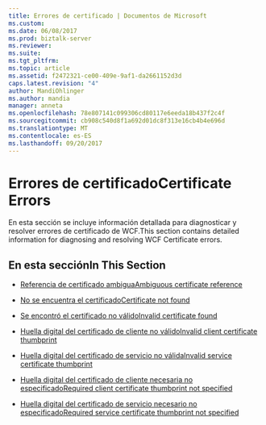 ```yaml
---
title: Errores de certificado | Documentos de Microsoft
ms.custom: 
ms.date: 06/08/2017
ms.prod: biztalk-server
ms.reviewer: 
ms.suite: 
ms.tgt_pltfrm: 
ms.topic: article
ms.assetid: f2472321-ce00-409e-9af1-da2661152d3d
caps.latest.revision: "4"
author: MandiOhlinger
ms.author: mandia
manager: anneta
ms.openlocfilehash: 78e807141c099306cd80117e6eeda18b437f2c4f
ms.sourcegitcommit: cb908c540d8f1a692d01dc8f313e16cb4b4e696d
ms.translationtype: MT
ms.contentlocale: es-ES
ms.lasthandoff: 09/20/2017
---
```

# <a name="certificate-errors"></a><span data-ttu-id="20ca4-102">Errores de certificado</span><span class="sxs-lookup"><span data-stu-id="20ca4-102">Certificate Errors</span></span>
<span data-ttu-id="20ca4-103">En esta sección se incluye información detallada para diagnosticar y resolver errores de certificado de WCF.</span><span class="sxs-lookup"><span data-stu-id="20ca4-103">This section contains detailed information for diagnosing and resolving WCF Certificate errors.</span></span>  
  
## <a name="in-this-section"></a><span data-ttu-id="20ca4-104">En esta sección</span><span class="sxs-lookup"><span data-stu-id="20ca4-104">In This Section</span></span>  
  
-   [<span data-ttu-id="20ca4-105">Referencia de certificado ambigua</span><span class="sxs-lookup"><span data-stu-id="20ca4-105">Ambiguous certificate reference</span></span>](../core/ambiguous-certificate-reference.md)  
  
-   [<span data-ttu-id="20ca4-106">No se encuentra el certificado</span><span class="sxs-lookup"><span data-stu-id="20ca4-106">Certificate not found</span></span>](../core/certificate-not-found.md)  
  
-   [<span data-ttu-id="20ca4-107">Se encontró el certificado no válido</span><span class="sxs-lookup"><span data-stu-id="20ca4-107">Invalid certificate found</span></span>](../core/invalid-certificate-found.md)  
  
-   [<span data-ttu-id="20ca4-108">Huella digital del certificado de cliente no válido</span><span class="sxs-lookup"><span data-stu-id="20ca4-108">Invalid client certificate thumbprint</span></span>](../core/invalid-client-certificate-thumbprint.md)  
  
-   [<span data-ttu-id="20ca4-109">Huella digital del certificado de servicio no válida</span><span class="sxs-lookup"><span data-stu-id="20ca4-109">Invalid service certificate thumbprint</span></span>](../core/invalid-service-certificate-thumbprint.md)  
  
-   [<span data-ttu-id="20ca4-110">Huella digital del certificado de cliente necesaria no especificado</span><span class="sxs-lookup"><span data-stu-id="20ca4-110">Required client certificate thumbprint not specified</span></span>](../core/required-client-certificate-thumbprint-not-specified.md)  
  
-   [<span data-ttu-id="20ca4-111">Huella digital del certificado de servicio necesario no especificado</span><span class="sxs-lookup"><span data-stu-id="20ca4-111">Required service certificate thumbprint not specified</span></span>](../core/required-service-certificate-thumbprint-not-specified.md)